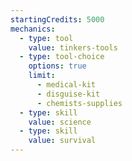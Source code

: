 ```yaml
---
startingCredits: 5000
mechanics:
  - type: tool
    value: tinkers-tools
  - type: tool-choice
    options: true
    limit:
      - medical-kit
      - disguise-kit
      - chemists-supplies
  - type: skill
    value: science
  - type: skill
    value: survival
---
```

